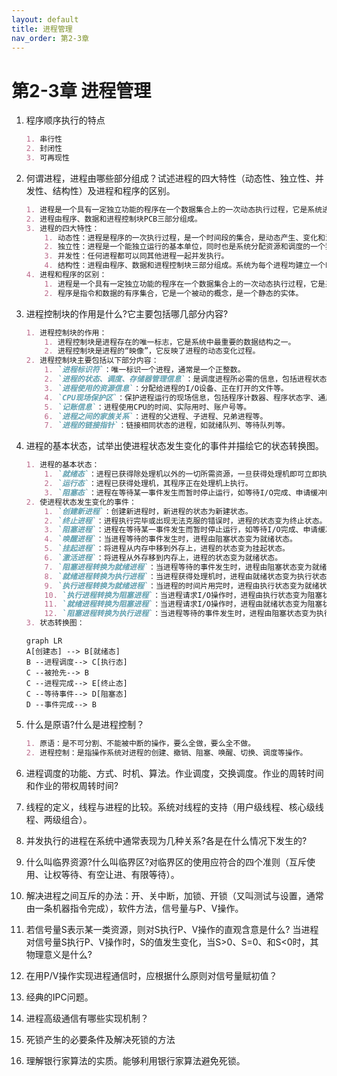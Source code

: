 ```yaml
---
layout: default
title: 进程管理
nav_order: 第2-3章
---
```


# 第2-3章 进程管理

1. 程序顺序执行的特点

    ```markdown
    1. 串行性
    2. 封闭性
    3. 可再现性
    ```

2. 何谓进程，进程由哪些部分组成？试述进程的四大特性（动态性、独立性、并发性、结构性）及进程和程序的区别。

    ```markdown
    1. 进程是一个具有一定独立功能的程序在一个数据集合上的一次动态执行过程，它是系统进行资源分配和调度的一个独立单位。
    2. 进程由程序、数据和进程控制块PCB三部分组成。
    3. 进程的四大特性：
        1. 动态性：进程是程序的一次执行过程，是一个时间段的集合，是动态产生、变化和消亡的。
        2. 独立性：进程是一个能独立运行的基本单位，同时也是系统分配资源和调度的一个独立单位。
        3. 并发性：任何进程都可以同其他进程一起并发执行。
        4. 结构性：进程由程序、数据和进程控制块三部分组成。系统为每个进程均建立一个PCB。
    4. 进程和程序的区别：
        1. 进程是一个具有一定独立功能的程序在一个数据集合上的一次动态执行过程，它是系统进行资源分配和调度的一个独立单位。
        2. 程序是指令和数据的有序集合，它是一个被动的概念，是一个静态的实体。
    ```

3. 进程控制块的作用是什么?它主要包括哪几部分内容?

    ```markdown
    1. 进程控制块的作用：
        1. 进程控制块是进程存在的唯一标志，它是系统中最重要的数据结构之一。
        2. 进程控制块是进程的“映像”，它反映了进程的动态变化过程。
    2. 进程控制块主要包括以下部分内容：
        1. `进程标识符`：唯一标识一个进程，通常是一个正整数。
        2. `进程的状态、调度、存储器管理信息`：是调度进程所必需的信息，包括进程状态、优先级、程序在主存地址、在外存的地址等。
        3. `进程使用的资源信息`：分配给进程的I/O设备、正在打开的文件等。
        4. `CPU现场保护区`：保护进程运行的现场信息，包括程序计数器、程序状态字、通用寄存器、浮点寄存器、堆栈指针等。
        5. `记账信息`：进程使用CPU的时间、实际用时、账户号等。
        6. `进程之间的家族关系`：进程的父进程、子进程、兄弟进程等。
        7. `进程的链接指针`：链接相同状态的进程，如就绪队列、等待队列等。
    ```

4. 进程的基本状态，试举出使进程状态发生变化的事件并描绘它的状态转换图。

    ```markdown
    1. 进程的基本状态：
        1. `就绪态`：进程已获得除处理机以外的一切所需资源，一旦获得处理机即可立即执行。
        2. `运行态`：进程已获得处理机，其程序正在处理机上执行。
        3. `阻塞态`：进程在等待某一事件发生而暂时停止运行，如等待I/O完成、申请缓冲区失败等。
    2. 使进程状态发生变化的事件：
        1. `创建新进程`：创建新进程时，新进程的状态为新建状态。
        2. `终止进程`：进程执行完毕或出现无法克服的错误时，进程的状态变为终止状态。
        3. `阻塞进程`：进程在等待某一事件发生而暂时停止运行，如等待I/O完成、申请缓冲区失败等。
        4. `唤醒进程`：当进程等待的事件发生时，进程由阻塞状态变为就绪状态。
        5. `挂起进程`：将进程从内存中移到外存上，进程的状态变为挂起状态。
        6. `激活进程`：将进程从外存移到内存上，进程的状态变为就绪状态。
        7. `阻塞进程转换为就绪进程`：当进程等待的事件发生时，进程由阻塞状态变为就绪状态。
        8. `就绪进程转换为执行进程`：当进程获得处理机时，进程由就绪状态变为执行状态。
        9. `执行进程转换为就绪进程`：当进程的时间片用完时，进程由执行状态变为就绪状态。
        10. `执行进程转换为阻塞进程`：当进程请求I/O操作时，进程由执行状态变为阻塞状态。
        11. `就绪进程转换为阻塞进程`：当进程请求I/O操作时，进程由就绪状态变为阻塞状态。
        12. `阻塞进程转换为执行进程`：当进程等待的事件发生时，进程由阻塞状态变为执行状态。
    3. 状态转换图：
    ```

    ```mermaid
    graph LR
    A[创建态] --> B[就绪态]
    B --进程调度--> C[执行态]
    C --被抢先--> B
    C --进程完成--> E[终止态]
    C --等待事件--> D[阻塞态]
    D --事件完成--> B
    ```



5. 什么是原语?什么是进程控制？

    ```markdown
    1. 原语：是不可分割、不能被中断的操作，要么全做，要么全不做。
    2. 进程控制：是指操作系统对进程的创建、撤销、阻塞、唤醒、切换、调度等操作。
    ```


6. 进程调度的功能、方式、时机、算法。作业调度，交换调度。作业的周转时间和作业的带权周转时间?



7. 线程的定义，线程与进程的比较。系统对线程的支持（用户级线程、核心级线程、两级组合）。



8. 并发执行的进程在系统中通常表现为几种关系?各是在什么情况下发生的?



9.  什么叫临界资源?什么叫临界区?对临界区的使用应符合的四个准则（互斥使用、让权等待、有空让进、有限等待）。



10. 解决进程之间互斥的办法：开、关中断，加锁、开锁（又叫测试与设置，通常由一条机器指令完成），软件方法，信号量与P、V操作。



11. 若信号量S表示某一类资源，则对S执行P、V操作的直观含意是什么? 当进程对信号量S执行P、V操作时，S的值发生变化，当S>0、S=0、和S<0时，其物理意义是什么?



12. 在用P/V操作实现进程通信时，应根据什么原则对信号量赋初值？



13. 经典的IPC问题。



14. 进程高级通信有哪些实现机制？



15. 死锁产生的必要条件及解决死锁的方法



16. 理解银行家算法的实质。能够利用银行家算法避免死锁。
